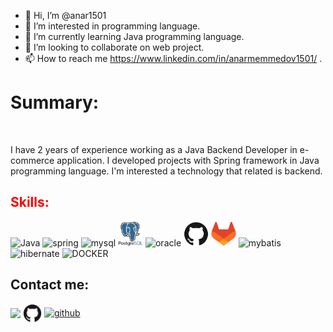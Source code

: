 - 👋 Hi, I’m @anar1501
- 👀 I’m interested in programming language.
- 🌱 I’m currently learning Java programming language.
- 💞️ I’m looking to collaborate on web project.
- 📫 How to reach me https://www.linkedin.com/in/anarmemmedov1501/ .

<!---
anar1996/anar1996 is a ✨ special ✨ repository because its `README.md` (this file) appears on your GitHub profile.
You can click the Preview link to take a look at your changes.
--->
<h1> Summary:</h1><br/>
<p>I have 2 years of experience working as a Java Backend Developer in e-commerce application. I developed projects with Spring framework in Java programming language. I'm interested a technology that related is backend. </p>
 
   
<h2  style="color:red">Skills:</h2>
<p>
<img src="https://upload.wikimedia.org/wikipedia/en/thumb/3/30/Java_programming_language_logo.svg/1200px-Java_programming_language_logo.svg.png" alt="Java" width="40" height="40"/>
<img src="https://www.vectorlogo.zone/logos/springio/springio-icon.svg" alt="spring" width="40" height="40"/>
<img src="https://edu.microdots.in/images/course-detail-mysql.jpg" alt="mysql" width="40" height="40"/>
<img src="https://raw.githubusercontent.com/devicons/devicon/master/icons/postgresql/postgresql-original-wordmark.svg" alt="postgresql" width="40" height="40"/>
<img src="https://permaclipart.org/imagesvg/165444/" alt="oracle" width="40" height="40"/>
<img src="https://raw.githubusercontent.com/devicons/devicon/master/icons/github/github-original.svg" alt="github" width="40" height="40"/>
<img src="https://raw.githubusercontent.com/devicons/devicon/master/icons/gitlab/gitlab-original.svg" alt="gitlab" width="40" height="40"/>
<img src="https://www.bedroomcomputing.com/2020/03/2020-0327-mybatis/mybatislog.png" alt="mybatis" width="40" height="40"/>
<img src="https://gpcoder.com/wp-content/uploads/2019/10/hibernate-1.png" alt="hibernate" width="40" height="40"/>
<img src="https://thingsolver.com/wp-content/uploads/docker-cover.png" alt="DOCKER" width="40" height="40"/>
</p>
 
<h2>Contact me:</h2>
<p>
<a href = "https://www.linkedin.com/in/anarmemmedov1501/">   <img width = '30px' align= 'center' src="https://camo.githubusercontent.com/d659d2bac00c01b42bffbae84bdc121e828b8fecd5b4949ffa2575f5d9e4a371/68747470733a2f2f63646e2e6a7364656c6976722e6e65742f6e706d2f73696d706c652d69636f6e734076332f69636f6e732f6c696e6b6564696e2e737667"/></a> 
<a href = 'https://github.com/anar1996'> <img width = '30px' align= 'center' src="https://raw.githubusercontent.com/devicons/devicon/master/icons/github/github-original.svg"/></a>
<a href = '(https://medium.com/@mammadov1501)'> <img width = '30px' align= 'center' src="https://seekvectorlogo.com/wp-content/uploads/2021/12/medium-vector-logo-2021.png" alt="github" width="40" height="40"/>







